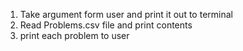 1. Take argument form user and print it out to terminal
2. Read Problems.csv file and print contents
3. print each problem to user
